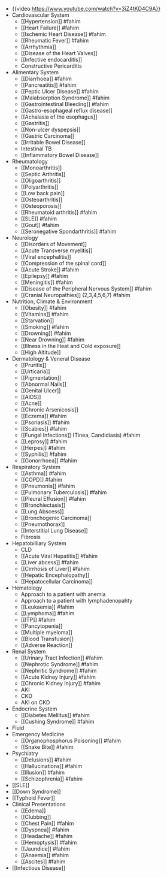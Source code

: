 - {{video https://www.youtube.com/watch?v=3iZ4tKD4C9A}}
- Cardiovascular System
	- [[Hypertension]] #fahim
	- [[Heart Failure]]  #fahim
	- [[Ischemic Heart Disease]] #fahim
	- [[Rheumatic Fever]] #fahim
	- [[Arrhythmia]]
	- [[Disease of the Heart Valves]]
	- [[Infective endocarditis]]
	- Constructive Pericarditis
- Alimentary System
	- [[Diarrhoea]] #fahim
	- [[Pancreatitis]] #fahim
	- [[Peptic Ulcer Disease]] #fahim
	- [[Malabsorption Syndrome]] #fahim
	- [[Gastrointestinal Bleeding]] #fahim
	- [[Gastro-esophageal reflux disease]]
	- [[Achalasia of the esophagus]]
	- [[Gastritis]]
	- [[Non-ulcer dyspepsis]]
	- [[Gastric Carcinoma]]
	- [[Irritable Bowel Disease]]
	- Intestinal TB
	- [[Inflammatory Bowel Disease]]
- Rheumatology
	- [[Monoarthritis]]
	- [[Septic Arthritis]]
	- [[Oligoarthritis]]
	- [[Polyarthritis]]
	- [[Low back pain]]
	- [[Osteoarthritis]]
	- [[Osteoporosis]]
	- [[Rheumatoid arthritis]] #fahim
	- [[SLE]] #fahim
	- [[Gout]] #fahim
	- [[Seronegative Spondarthritis]] #fahim
- Neurology
	- [[Disorders of Movement]]
	- [[Acute Transverse myelitis]]
	- [[Viral encephalitis]]
	- [[Compression of the spinal cord]]
	- [[Acute Stroke]] #fahim
	- [[Epilepsy]] #fahim
	- [[Meningitis]] #fahim
	- [[Disease of the Peripheral Nervous System]] #fahim
	- [[Cranial Neuropathies]] (2,3,4,5,6,7) #fahim
- Nutrition, Climate & Environment
	- [[Obesity]] #fahim
	- [[Vitamins]] #fahim
	- [[Starvation]]
	- [[Smoking]] #fahim
	- [[Drowning]] #fahim
	- [[Near Drowning]] #fahim
	- [[Illness in the Heat and Cold exposure]]
	- [[High Altitude]]
- Dermatology & Veneral Disease
	- [[Pruritis]]
	- [[Urticaria]]
	- [[Pigmentation]]
	- [[Abnormal Nails]]
	- [[Genital Ulcer]]
	- [[AIDS]]
	- [[Acne]]
	- [[Chronic Arsenicosis]]
	- [[Eczema]] #fahim
	- [[Psoriasis]] #fahim
	- [[Scabies]] #fahim
	- [[Fungal Infections]] (Tinea, Candidiasis) #fahim
	- [[Leprosy]] #fahim
	- [[Herpes]] #fahim
	- [[Syphilis]] #fahim
	- [[Gonorrhoea]] #fahim
- Respiratory System
	- [[Asthma]] #fahim
	- [[COPD]] #fahim
	- [[Pneumonia]] #fahim
	- [[Pulmonary Tuberculosis]] #fahim
	- [[Pleural Effusion]] #fahim
	- [[Bronchiectasis]]
	- [[Lung Abscess]]
	- [[Bronchogenic Carcinoma]]
	- [[Pneumothorax]]
	- [[Interstitial Lung Disease]]
	- Fibrosis
- Hepatobilliary System
	- CLD
	- [[Acute Viral Hepatitis]] #fahim
	- [[Liver abcess]] #fahim
	- [[Cirrhosis of Liver]] #fahim
	- [[Hepatic Encephalopathy]]
	- [[Hepatocellular Carcinoma]]
- Hematology
	- Approach to a patient with anemia
	- Approach to a patient with lymphadenopahty
	- [[Leukaemia]] #fahim
	- [[Lymphoma]] #fahim
	- [[ITP]] #fahim
	- [[Pancytopenia]]
	- [[Multiple myeloma]]
	- [[Blood Transfusion]]
	- [[Adverse Reaction]]
- Renal System
	- [[Urinary Tract Infection]] #fahim
	- [[Nephrotic Syndrome]] #fahim
	- [[Nephritic Syndrome]] #fahim
	- [[Acute Kidney Injury]] #fahim
	- [[Chronic Kidney Injury]] #fahim
	- AKI
	- CKD
	- AKI on CKD
- Endocrine System
	- [[Diabetes Mellitus]] #fahim
	- [[Cushing Syndrome]] #fahim
- Fluid
- Emergency Medicine
	- [[Organophosphorus Poisoning]] #fahim
	- [[Snake Bite]] #fahim
- Psychiatry
	- [[Delusions]] #fahim
	- [[Hallucinations]] #fahim
	- [[Illusion]] #fahim
	- [[Schizophrenia]] #fahim
- [[SLE]]
- [[Down Syndrome]]
- [[Typhoid Fever]]
- Clinical Presentations
	- [[Edema]]
	- [[Clubbing]]
	- [[Chest Pain]] #fahim
	- [[Dyspnea]] #fahim
	- [[Headache]] #fahim
	- [[Hemoptysis]] #fahim
	- [[Jaundice]] #fahim
	- [[Anaemia]] #fahim
	- [[Ascites]] #fahim
- [[Infectious Disease]]
